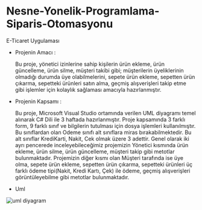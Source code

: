 # Nesne-Yonelik-Programlama-Siparis-Otomasyonu

E-Ticaret Uygulaması

* Projenin Amacı :
	
	Bu proje, yönetici izinlerine sahip kişilerin ürün ekleme, ürün güncelleme, ürün silme, müşteri takibi gibi; müşterilerin üyeliklerinin olmadığı durumda üye olabilmelerini, sepete ürün ekleme, sepetten ürün çıkarma, sepetteki ürünleri satın alma, geçmiş alışverişleri takip etme gibi işlemler için kolaylık sağlaması amacıyla hazırlanmıştır.
  
* Projenin Kapsamı :
	
	Bu proje, Microsoft Visual Studio ortamında verilen UML diyagramı temel alınarak C# Dili ile 3 haftada hazırlanmıştır. Proje kapsamında 3 farklı form, 9 farklı sınıf ve bilgilerin tutulması için dosya işlemleri kullanılmıştır. Bu sınıflardan olan Odeme sınıfı alt sınıflara miras bırakabilmektedir. Bu alt sınıflar KrediKarti, Nakit, Cek olmak üzere 3 adettir. Genel olarak iki ayrı pencerede inceleyebileceğimiz projemizin Yönetici kısmında ürün ekleme, ürün silme, ürün güncelleme, müşteri takip gibi metotlar bulunmaktadır. Projemizin diğer kısmı olan Müşteri tarafında ise üye olma, sepete ürün ekleme, sepetten ürün çıkarma, sepetteki ürünleri üç farklı ödeme tipi(Nakit, Kredi Kartı, Çek) ile ödeme, geçmiş alışverişleri görüntüleyebilme gibi metotlar bulunmaktadır.
  
* Uml
  
  
![uml diyagram](https://user-images.githubusercontent.com/36153454/52941679-6da3f880-337a-11e9-8fee-f9ead52a4c5b.png)
